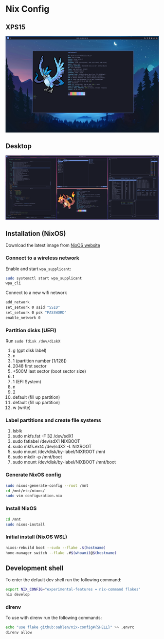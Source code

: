 # Nix Config

## XPS15
![Screenshot](https://github.com/oahlen/assets/raw/main/nix-config/laptop.png)

## Desktop
![Screenshot](https://github.com/oahlen/assets/raw/main/nix-config/desktop.png)

## Installation (NixOS)

Download the latest image from [NixOS website](https://nixos.org/download/)

### Connect to a wireless network

Enable and start `wpa_supplicant`:

```bash
sudo systemctl start wpa_supplicant
wpa_cli
```

Connect to a new wifi network

```bash
add_network
set_setwork 0 ssid "SSID"
set_setwork 0 psk "PASSWORD"
enable_network 0
```

### Partition disks (UEFI)

Run `sudo fdisk /dev/diskX`

1. g (gpt disk label)
2. n
3. 1 (partition number [1/128])
4. 2048 first sector
5. +500M last sector (boot sector size)
6. t
7. 1 (EFI System)
8. n
9. 2
10. default (fill up partition)
11. default (fill up partition)
12. w (write)

### Label partitions and create file systems

1. lsblk
2. sudo mkfs.fat -F 32 /dev/sdX1
3. sudo fatlabel /dev/sdX1 NIXBOOT
4. sudo mkfs.ext4 /dev/sdX2 -L NIXROOT
5. sudo mount /dev/disk/by-label/NIXROOT /mnt
6. sudo mkdir -p /mnt/boot
7. sudo mount /dev/disk/by-label/NIXBOOT /mnt/boot

### Generate NixOS config

```bash
sudo nixos-generate-config --root /mnt
cd /mnt/etc/nixos/
sudo vim configuration.nix
```

### Install NixOS

```bash
cd /mnt
sudo nixos-install
```

### Initial install (NixOS WSL)

```bash
nixos-rebuild boot --sudo --flake .$(hostname)
home-manager switch --flake .#$(whoami)@$(hostname)
```

## Development shell

To enter the default dev shell run the following command:

```bash
export NIX_CONFIG="experimental-features = nix-command flakes"
nix develop
```

### direnv

To use with direnv run the following commands:

```bash
echo "use flake github:oahlen/nix-config#{SHELL}" >> .envrc
direnv allow
```
